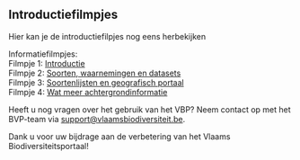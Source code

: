 ## Introductiefilmpjes

Hier kan je de introductiefilpjes nog eens herbekijken

Informatiefilmpjes:   
Filmpje 1: [Introductie](https://drive.google.com/file/d/1-2broLUFS-ChFz8C7xfO0gTeyHZBcUK1/view)  
Filmpje 2: [Soorten, waarnemingen en datasets](https://drive.google.com/file/d/1-DiupuK1O25h04Jv3ty35R63HpOM0Ilj/view)  
Filmpje 3: [Soortenlijsten en geografisch portaal](https://drive.google.com/file/d/11AVrMM2A5_qrg73IoLu2LsGaXEb5Dpfn/view)  
Filmpje 4: [Wat meer achtergrondinformatie](https://drive.google.com/file/d/11DaOWpgkwfwNtzib3BsnR_pk50oE_ZlF/view)


Heeft u nog vragen over het gebruik van het VBP? Neem contact op met het BVP-team via [support@vlaamsbiodiversiteit.be](mailto:support.natuurdata@inbo.be).

Dank u voor uw bijdrage aan de verbetering van het Vlaams Biodiversiteitsportaal\!

